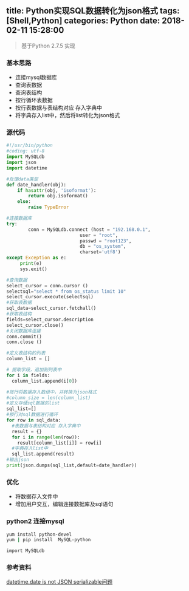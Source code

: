 title: Python实现SQL数据转化为json格式
tags: [Shell,Python]
categories: Python
date: 2018-02-11 15:28:00
---
> 基于Python 2.7.5 实现

### 基本思路
* 连接mysql数据库
* 查询表数据
* 查询表结构
* 按行循环表数据
* 按行表数据与表结构对应 存入字典中
* 将字典存入list中，然后将list转化为json格式

<!-- more -->
### 源代码
```python
#!/usr/bin/python
#coding: utf-8
import MySQLdb
import json
import datetime

#处理data类型
def date_handler(obj):
    if hasattr(obj, 'isoformat'):
        return obj.isoformat()
    else:
        raise TypeError

#连接数据库
try:
        conn = MySQLdb.connect (host = "192.168.0.1",
                           user = "root",
                           passwd = "root123",
                           db = "os_system",
                           charset='utf8')
except Exception as e:
     print(e)
     sys.exit()

#查询数据
select_cursor = conn.cursor ()
selectsql="select * from os_status limit 10"
select_cursor.execute(selectsql)
#获取表数据
sql_data=select_cursor.fetchall()
#获取表结构
fields=select_cursor.description 
select_cursor.close()
#关闭数据库连接
conn.commit()
conn.close ()

#定义表结构的列表
column_list = []

# 提取字段，追加到列表中
for i in fields:
  column_list.append(i[0])

#按行将数据存入数组中，并转换为json格式
#column_size = len(column_list)
#定义存储sql数据的list
sql_list=[]
#按行对sql数据进行循环
for row in sql_data:
  #表数据与表结构对应 存入字典中
  result = {}
  for i in range(len(row)):
    result[column_list[i]] = row[i]
  #字典存入list中
  sql_list.append(result)
#输出json
print(json.dumps(sql_list,default=date_handler))
```

### 优化
* 将数据存入文件中
* 增加用户交互，编辑连接数据库及sql语句

### python2 连接mysql
```bash
yum install python-devel  
yum | pip install  MySQL-python

import MySQLdb
```
### 参考资料
[datetime.date is not JSON serializable问题](https://stackoverflow.com/questions/23285558/datetime-date2014-4-25-is-not-json-serializable-in-django)  